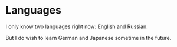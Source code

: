 # Languages
I only know two languages right now: English and Russian.

But I do wish to learn German and Japanese sometime in the future.